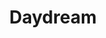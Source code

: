 ---
layout: ramble-list
title: Daydream
feature: https://mir-s3-cdn-cf.behance.net/project_modules/1400/9c4c3353477431.593621559ef3f.jpg
comments: false
---